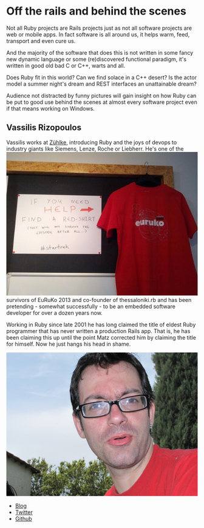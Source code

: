 # Off the rails and behind the scenes

Not all Ruby projects are Rails projects just as not all software projects are web or mobile apps.
In fact software is all around us, it helps warm, feed, transport and even cure us. 

And the majority of the software that does this is not written in some fancy new dynamic language or some (re)discovered functional paradigm, it's written in good old bad C or C++, warts and all. 

Does Ruby fit in this world? Can we find solace in a C++ desert? Is the actor model a summer night's dream and REST interfaces an unattainable dream?

Audience not distracted by funny pictures will gain insight on how Ruby can be put to good use behind the scenes at almost every software project even if that means working on Windows.

## Vassilis Rizopoulos

Vassilis works at [Zühlke](http://www.zuehlke.com), introducing Ruby and the joys of devops to industry giants like Siemens, Lenze, Roche or Liebherr. He's one of the ![redshirt](redshirt.jpg) survivors of EuRuKo 2013 and co-founder of thessaloniki.rb and has been pretending - somewhat successfully - to be an embedded software developer for over a dozen years now.

Working in Ruby since late 2001 he has long claimed the title of eldest Ruby programmer that has never written a production Rails app. That is, he has been claiming this up until the point Matz corrected him by claiming the title for himself. Now he just hangs his head in shame.

![Profile picture](profile_picture.jpg)

- [Blog](http://www.ampelofilosofies.gr)
- [Twitter](https://twitter.com/#!/arcandros)
- [Github](https://github.com/damphyr)